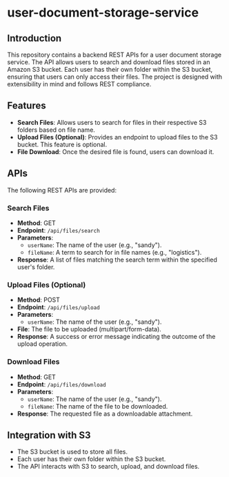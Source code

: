 # user-document-storage-service


## Introduction
This repository contains a backend REST APIs for a user document storage service. The API allows users to search and download files stored in an Amazon S3 bucket. Each user has their own folder within the S3 bucket, ensuring that users can only access their files. The project is designed with extensibility in mind and follows REST compliance.

## Features
- **Search Files**: Allows users to search for files in their respective S3 folders based on file name.
- **Upload Files (Optional)**: Provides an endpoint to upload files to the S3 bucket. This feature is optional.
- **File Download**: Once the desired file is found, users can download it.


## APIs
The following REST APIs are provided:

### Search Files
- **Method**: GET
- **Endpoint**: `/api/files/search`
- **Parameters**:
  - `userName`: The name of the user (e.g., "sandy").
  - `fileName`: A term to search for in file names (e.g., "logistics").
- **Response**: A list of files matching the search term within the specified user's folder.

### Upload Files (Optional)
- **Method**: POST
- **Endpoint**: `/api/files/upload`
- **Parameters**:
  - `userName`: The name of the user (e.g., "sandy").
- **File**: The file to be uploaded (multipart/form-data).
- **Response**: A success or error message indicating the outcome of the upload operation.

### Download Files
- **Method**: GET
- **Endpoint**: `/api/files/download`
- **Parameters**:
  - `userName`: The name of the user (e.g., "sandy").
  - `fileName`: The name of the file to be downloaded.
- **Response**: The requested file as a downloadable attachment.

## Integration with S3
- The S3 bucket is used to store all files.
- Each user has their own folder within the S3 bucket.
- The API interacts with S3 to search, upload, and download files.

